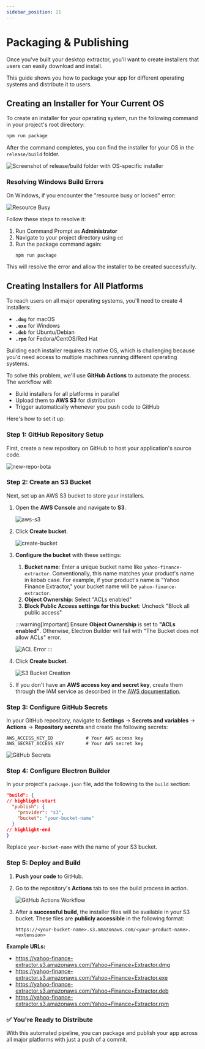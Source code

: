 ```yaml
---
sidebar_position: 21
---
```


# Packaging & Publishing

Once you've built your desktop extractor, you'll want to create installers that users can easily download and install.

This guide shows you how to package your app for different operating systems and distribute it to users.

## Creating an Installer for Your Current OS

To create an installer for your operating system, run the following command in your project's root directory:

```bash
npm run package
```

After the command completes, you can find the installer for your OS in the `release/build` folder.

![Screenshot of release/build folder with OS-specific installer](https://raw.githubusercontent.com/omkarcloud/botasaurus/master/images/installer-build-folder.png)

### Resolving Windows Build Errors

On Windows, if you encounter the "resource busy or locked" error:

![Resource Busy](https://raw.githubusercontent.com/omkarcloud/botasaurus/master/images/resource-busy.png)

Follow these steps to resolve it:

1. Run Command Prompt as **Administrator**
2. Navigate to your project directory using `cd`
3. Run the package command again:
   ```bash
   npm run package
   ```

This will resolve the error and allow the installer to be created successfully.

## Creating Installers for All Platforms

To reach users on all major operating systems, you'll need to create 4 installers:

- **`.dmg`** for macOS
- **`.exe`** for Windows
- **`.deb`** for Ubuntu/Debian
- **`.rpm`** for Fedora/CentOS/Red Hat

Building each installer requires its native OS, which is challenging because you'd need access to multiple machines running different operating systems.

To solve this problem, we'll use **GitHub Actions** to automate the process. The workflow will:

- Build installers for all platforms in parallel
- Upload them to **AWS S3** for distribution
- Trigger automatically whenever you push code to GitHub

Here's how to set it up:

### Step 1: GitHub Repository Setup

First, create a new repository on GitHub to host your application's source code.

![new-repo-bota](https://raw.githubusercontent.com/omkarcloud/botasaurus/master/images/new-repo-bota.png)

### Step 2: Create an S3 Bucket

Next, set up an AWS S3 bucket to store your installers.

1. Open the **AWS Console** and navigate to **S3**.
   
   ![aws-s3](https://raw.githubusercontent.com/omkarcloud/macos-code-signing-example/master/images/aws-s3.png)

2. Click **Create bucket**.
   
   ![create-bucket](https://raw.githubusercontent.com/omkarcloud/macos-code-signing-example/master/images/create-bucket.png)

3. **Configure the bucket** with these settings:
   1. **Bucket name**: Enter a unique bucket name like `yahoo-finance-extractor`. Conventionally, this name matches your product's name in kebab case. For example, if your product's name is "Yahoo Finance Extractor," your bucket name will be `yahoo-finance-extractor`.
   2. **Object Ownership**: Select "ACLs enabled"
   3. **Block Public Access settings for this bucket**: Uncheck "Block all public access"

   :::warning[Important]
   Ensure **Object Ownership** is set to **"ACLs enabled"**. Otherwise, Electron Builder will fail with "The Bucket does not allow ACLs" error.
   
   ![ACL Error](https://raw.githubusercontent.com/omkarcloud/macos-code-signing-example/master/images/acl-error.png)
   :::

4. Click **Create bucket**.
   
   ![S3 Bucket Creation](https://raw.githubusercontent.com/omkarcloud/macos-code-signing-example/master/images/s3-bucket-setup.jpg)

5. If you don't have an **AWS access key and secret key**, create them through the IAM service as described in the [AWS documentation](https://docs.aws.amazon.com/IAM/latest/UserGuide/id_root-user_manage_add-key.html).

### Step 3: Configure GitHub Secrets

In your GitHub repository, navigate to **Settings** → **Secrets and variables** → **Actions** → **Repository secrets** and create the following secrets:

```
AWS_ACCESS_KEY_ID            # Your AWS access key
AWS_SECRET_ACCESS_KEY        # Your AWS secret key
```

![GitHub Secrets](https://raw.githubusercontent.com/omkarcloud/botasaurus/master/images/github-secrets.png)

### Step 4: Configure Electron Builder

In your project's `package.json` file, add the following to the `build` section:

```json
"build": {
// highlight-start  
  "publish": {
    "provider": "s3",
    "bucket": "your-bucket-name"
  }
// highlight-end  
}
```

Replace `your-bucket-name` with the name of your S3 bucket.

### Step 5: Deploy and Build

1. **Push your code** to GitHub.
2. Go to the repository's **Actions** tab to see the build process in action.
   
   ![GitHub Actions Workflow](https://raw.githubusercontent.com/omkarcloud/macos-code-signing-example/master/images/github-actions.jpg)

3. After a **successful build**, the installer files will be available in your S3 bucket. These files are **publicly accessible** in the following format:
   ```
   https://<your-bucket-name>.s3.amazonaws.com/<your-product-name>.<extension>
   ```

**Example URLs:**
- https://yahoo-finance-extractor.s3.amazonaws.com/Yahoo+Finance+Extractor.dmg
- https://yahoo-finance-extractor.s3.amazonaws.com/Yahoo+Finance+Extractor.exe
- https://yahoo-finance-extractor.s3.amazonaws.com/Yahoo+Finance+Extractor.deb
- https://yahoo-finance-extractor.s3.amazonaws.com/Yahoo+Finance+Extractor.rpm

### ✅ You're Ready to Distribute

With this automated pipeline, you can package and publish your app across all major platforms with just a push of a commit.